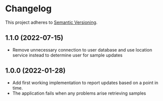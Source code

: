 # Changelog

This project adheres to [Semantic Versioning](https://semver.org/).

## 1.1.0 (2022-07-15)

* Remove unnecessary connection to user database and use location service instead to determine user for sample updates

## 1.0.0 (2022-01-28)

* Add first working implementation to report updates based on a point in time.
* The application fails when any problems arise retrieving samples 


